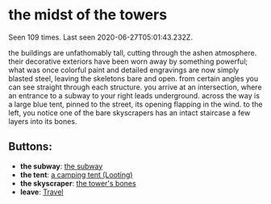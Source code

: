# the midst of the towers

Seen 109 times. Last seen 2020-06-27T05:01:43.232Z.

the buildings are unfathomably tall, cutting through the ashen atmosphere. their decorative exteriors have been worn away by something powerful; what was once colorful paint and detailed engravings are now simply blasted steel, leaving the skeletons bare and open. from certain angles you can see straight through each structure. you arrive at an intersection, where an entrance to a subway to your right leads underground. across the way is a large blue tent, pinned to the street, its opening flapping in the wind. to the left, you notice one of the bare skyscrapers has an intact staircase a few layers into its bones.

## Buttons:

- **the subway**: [the subway](the-subway-6u9okl.md)
- **the tent**: [a camping tent (Looting)](a-camping-tent--Looting--2542cy.md)
- **the skyscraper**: [the tower's bones](the-tower-s-bones-Nwvszfr.md)
- **leave**: [Travel](Travel-travel.md)